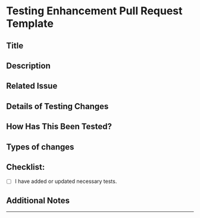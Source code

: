 # Testing Enhancement Pull Request Template

## Title
[//]: # (A brief title for the testing enhancement. Example: "Add new unit tests for ABC module")

## Description
[//]: # (Describe the testing enhancements made and why they are important.)

## Related Issue
[//]: # (Link to any related issues this enhancement addresses.)

## Details of Testing Changes
[//]: # (Detail the nature of the testing changes - new tests, improvements to existing tests, etc.)

## How Has This Been Tested?
[//]: # (Describe how the changes have been tested.)

## Types of changes
[//]: # (This pull request introduces testing enhancements.)

## Checklist:
[//]: # (Review and put an 'x' in all boxes that apply.)
- [ ] I have added or updated necessary tests.

## Additional Notes
[//]: # (Any additional information about the testing approach.)

---

[//]: # (Your contributions to enhancing our project's testing are greatly appreciated!)
